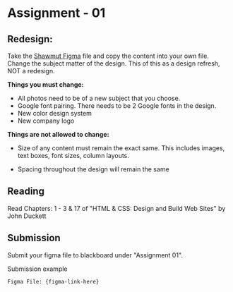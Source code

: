 # Assignment - 01

## Redesign:

Take the [Shawmut Figma](https://www.figma.com/file/XhzTdew7j6iLGn5pxOUjDW/Web-2?node-id=0%3A1) file and copy the content into your own file. Change the subject matter of the design. This of this as a design refresh, NOT a redesign.

**Things you must change:**

- All photos need to be of a new subject that you choose.
- Google font pairing. There needs to be 2 Google fonts in the design.
- New color design system
- New company logo

**Things are not allowed to change:**

- Size of any content must remain the exact same. This includes images, text boxes, font sizes, column layouts.

- Spacing throughout the design will remain the same

## Reading

Read Chapters: 1 - 3 & 17 of "HTML & CSS: Design and Build Web Sites" by John Duckett

## Submission

Submit your figma file to blackboard under "Assignment 01".

Submission example

```
Figma File: {figma-link-here}
```
